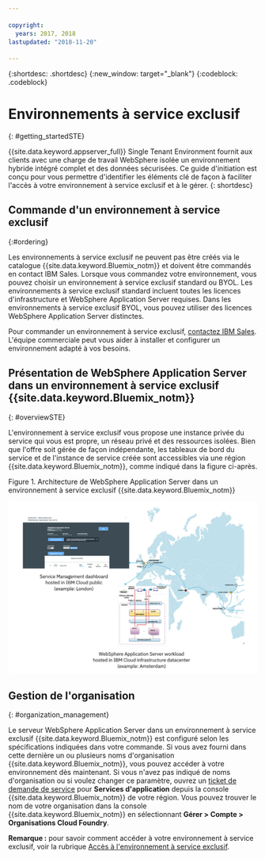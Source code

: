 ```yaml
---

copyright:
  years: 2017, 2018
lastupdated: "2018-11-20"

---
```


{:shortdesc: .shortdesc}
{:new_window: target="_blank"}
{:codeblock: .codeblock}

# Environnements à service exclusif
{: #getting_startedSTE}

{{site.data.keyword.appserver_full}} Single Tenant Environment fournit aux clients avec une charge de travail WebSphere isolée un environnement hybride intégré complet et des données sécurisées. Ce guide d'initiation est conçu pour vous permettre d'identifier les éléments clé de façon à faciliter l'accès à votre environnement à service exclusif et à le gérer.
{: shortdesc}

## Commande d'un environnement à service exclusif
{:#ordering}

Les environnements à service exclusif ne peuvent pas être créés via le catalogue {{site.data.keyword.Bluemix_notm}} et doivent être commandés en contact IBM Sales. Lorsque vous commandez votre environnement, vous pouvez choisir un environnement à service exclusif standard ou BYOL. Les environnements à service exclusif standard incluent toutes les licences d'infrastructure et WebSphere Application Server requises. Dans les environnements à service exclusif BYOL, vous pouvez utiliser des licences WebSphere Application Server distinctes.

Pour commander un environnement à service exclusif, [contactez IBM Sales](reportingIssues.html#contacting-sales). L'équipe commerciale peut vous aider à installer et configurer un environnement adapté à vos besoins.

## Présentation de WebSphere Application Server dans un environnement à service exclusif {{site.data.keyword.Bluemix_notm}}
{: #overviewSTE}

L'environnement à service exclusif vous propose une instance privée du service qui vous est propre, un réseau privé et des ressources isolées. Bien que l'offre soit gérée de façon indépendante, les tableaux de bord du service et de l'instance de service créée sont accessibles via une région {{site.data.keyword.Bluemix_notm}}, comme indiqué dans la figure ci-après.

Figure 1. Architecture de WebSphere Application Server dans un environnement à service exclusif {{site.data.keyword.Bluemix_notm}}

![Figure 1. Architecture d'un environnement à service exclusif](images/WASaaS.png)


## Gestion de l'organisation
{: #organization_management}

Le serveur WebSphere Application Server dans un environnement à service exclusif {{site.data.keyword.Bluemix_notm}} est configuré selon les spécifications indiquées dans votre commande. Si vous avez fourni dans cette dernière un ou plusieurs noms d'organisation {{site.data.keyword.Bluemix_notm}}, vous pouvez accéder à votre environnement dès maintenant. Si vous n'avez pas indiqué de noms d'organisation ou si voulez changer ce paramètre, ouvrez un [ticket de demande de service](reportingIssues.html#reporting_issues) pour **Services d'application** depuis la console {{site.data.keyword.Bluemix_notm}} de votre région. Vous pouvez trouver le nom de votre organisation dans la console {{site.data.keyword.Bluemix_notm}} en sélectionnant **Gérer > Compte > Organisations Cloud Foundry**.

**Remarque :** pour savoir comment accéder à votre environnement à service exclusif, voir la rubrique [Accès à l'environnement à service exclusif](singleTenantAccess.html#singleTenantEnvironment).
